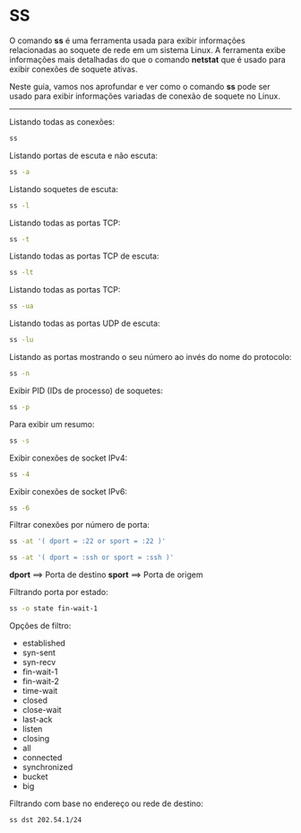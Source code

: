 # SS

O comando **ss** é uma ferramenta usada para exibir informações relacionadas ao soquete de rede em um sistema Linux. A ferramenta exibe informações mais detalhadas do que o comando **netstat** que é usado para exibir conexões de soquete ativas.

Neste guia, vamos nos aprofundar e ver como o comando **ss** pode ser usado para exibir informações variadas de conexão de soquete no Linux.

---

Listando todas as conexões:

```bash
ss
```

Listando portas de escuta e não escuta:

```bash
ss -a
```

Listando soquetes de escuta:

```bash
ss -l
```

Listando todas as portas TCP:

```bash
ss -t
```

Listando todas as portas TCP de escuta:

```bash
ss -lt
```

Listando todas as portas TCP:

```bash
ss -ua
```

Listando todas as portas UDP de escuta:

```bash
ss -lu
```

Listando as portas mostrando o seu número ao invés do nome do protocolo:

```bash
ss -n
```

Exibir PID (IDs de processo) de soquetes:

```bash
ss -p
```

Para exibir um resumo:

```bash
ss -s
```

Exibir conexões de socket IPv4:

```bash
ss -4
```

Exibir conexões de socket IPv6:

```bash
ss -6
```

Filtrar conexões por número de porta:

```bash
ss -at '( dport = :22 or sport = :22 )'
```

```bash
ss -at '( dport = :ssh or sport = :ssh )'
```

**dport** ==> Porta de destino
**sport** ==> Porta de origem

Filtrando porta por estado:

```bash
ss -o state fin-wait-1
```

Opções de filtro:
- established
- syn-sent
- syn-recv
- fin-wait-1
- fin-wait-2
- time-wait
- closed
- close-wait
- last-ack
- listen
- closing
- all
- connected
- synchronized
- bucket
- big

Filtrando com base no endereço ou rede de destino:

```bash
ss dst 202.54.1/24
```